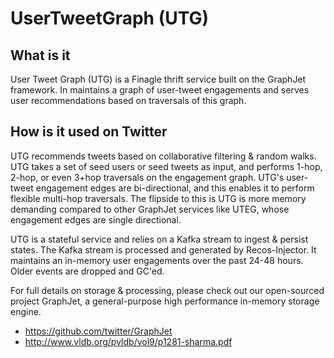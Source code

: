 # UserTweetGraph (UTG)

## What is it
User Tweet Graph (UTG) is a Finagle thrift service built on the GraphJet framework. In maintains a graph of user-tweet engagements and serves user recommendations based on traversals of this graph.

## How is it used on Twitter
UTG recommends tweets based on collaborative filtering & random walks. UTG takes a set of seed users or seed tweets as input, and performs
1-hop, 2-hop, or even 3+hop traversals on the engagement graph.
UTG's user-tweet engagement edges are bi-directional, and this enables it to perform flexible multi-hop traversals. The flipside to this is 
UTG is more memory demanding compared to other GraphJet services like UTEG, whose engagement edges are single directional. 

UTG is a stateful service and relies on a Kafka stream to ingest & persist states. The Kafka stream is processed and generated by Recos-Injector. 
It maintains an in-memory user engagements over the past 24-48 hours. Older events are dropped and GC'ed. 

For full details on storage & processing, please check out our open-sourced project GraphJet, a general-purpose high performance in-memory storage engine.
- https://github.com/twitter/GraphJet
- http://www.vldb.org/pvldb/vol9/p1281-sharma.pdf
